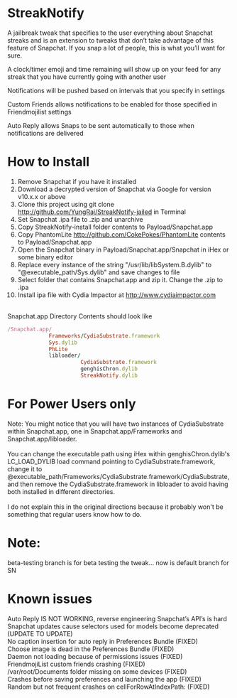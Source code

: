 # StreakNotify
A jailbreak tweak that specifies to the user everything about Snapchat streaks and is an extension to tweaks that don’t take advantage of this feature of Snapchat. If you snap a lot of people, this is what you’ll want for sure.

A clock/timer emoji and time remaining will show up on your feed for any streak that you have currently going with another user

Notifications will be pushed based on intervals that you specify in settings

Custom Friends allows notifications to be enabled for those specified in Friendmojilist settings 

Auto Reply allows Snaps to be sent automatically to those when notifications are delivered

# How to Install
1. Remove Snapchat if you have it installed
2. Download a decrypted version of Snapchat via Google for version v10.x.x or above
3. Clone this project using git clone http://github.com/YungRaj/StreakNotify-jailed in Terminal
4. Set Snapchat .ipa file to .zip and unarchive
5. Copy StreakNotify-install folder contents to Payload/Snapchat.app
6. Copy PhantomLite http://github.com/CokePokes/PhantomLite contents to Payload/Snapchat.app
7. Open the Snapchat binary in Payload/Snapchat.app/Snapchat in iHex or some binary editor
8. Replace every instance of the string "/usr/lib/libSystem.B.dylib" to "@executable_path/Sys.dylib" and save changes to file
9. Select folder that contains Snapchat.app and zip it. Change the .zip to .ipa
10. Install ipa file with Cydia Impactor at http://www.cydiaimpactor.com <br /> <br />

Snapchat.app Directory Contents should look like
```ruby
/Snapchat.app/
             Frameworks/CydiaSubstrate.framework
             Sys.dylib
             PhLite
             libloader/
                       CydiaSubstrate.framework
                       genghisChron.dylib
                       StreakNotify.dylib

```

# For Power Users only
Note: You might notice that you will have two instances of CydiaSubstrate within Snapchat.app, one in Snapchat.app/Frameworks and Snapchat.app/libloader. <br /> <br />
You can change the executable path using iHex within genghisChron.dylib's LC_LOAD_DYLIB load command pointing to CydiaSubstrate.framework, change it to @executable_path/Frameworks/CydiaSubstrate.framework/CydiaSubstrate, and then remove the CydiaSubstrate.framework in libloader to avoid having both installed in different directories. <br /> <br />
I do not explain this in the original directions because it probably won't be something that regular users know how to do. <br />


# Note:
beta-testing branch is for beta testing the tweak… now is default branch for SN

# Known issues
Auto Reply IS NOT WORKING, reverse engineering Snapchat’s API’s is hard <br />
Snapchat updates cause selectors used for models become deprecated (UPDATE TO UPDATE) <br />
No caption insertion for auto reply in Preferences Bundle (FIXED) <br />
Choose image is dead in the Preferences Bundle (FIXED) <br />
Daemon not loading because of permissions issues (FIXED) <br />
FriendmojiList custom friends crashing (FIXED) <br />
/var/root/Documents folder missing on some devices (FIXED) <br />
Crashes before saving preferences and launching the app (FIXED) <br />
Random but not frequent crashes on cellForRowAtIndexPath: (FIXED)



